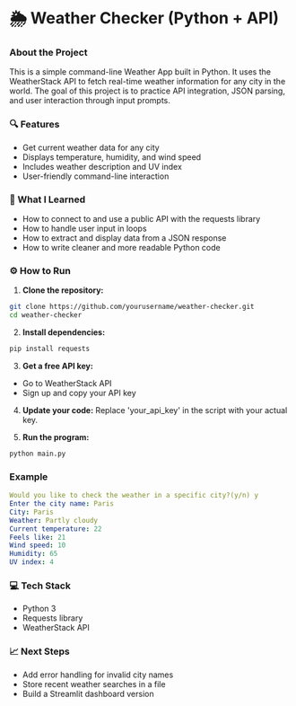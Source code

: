 # 🌦️ Weather Checker (Python + API)
### About the Project

This is a simple command-line Weather App built in Python.
It uses the WeatherStack API to fetch real-time weather information for any city in the world.
The goal of this project is to practice API integration, JSON parsing, and user interaction through input prompts.

### 🔍 Features

- Get current weather data for any city
- Displays temperature, humidity, and wind speed
- Includes weather description and UV index
- User-friendly command-line interaction

### 💭 What I Learned

- How to connect to and use a public API with the requests library
- How to handle user input in loops
- How to extract and display data from a JSON response
- How to write cleaner and more readable Python code

### ⚙️ How to Run

1. **Clone the repository:**
```bash
git clone https://github.com/yourusername/weather-checker.git
cd weather-checker
```

2. **Install dependencies:**
```bash
pip install requests
```

3. **Get a free API key:**
- Go to WeatherStack API
- Sign up and copy your API key

4. **Update your code:**
Replace 'your_api_key' in the script with your actual key.

5. **Run the program:**
```bash
python main.py
```
### Example
```yaml
Would you like to check the weather in a specific city?(y/n) y
Enter the city name: Paris
City: Paris
Weather: Partly cloudy
Current temperature: 22
Feels like: 21
Wind speed: 10
Humidity: 65
UV index: 4
```

### 💻 Tech Stack

- Python 3
- Requests library
- WeatherStack API

### 📈 Next Steps

- Add error handling for invalid city names
- Store recent weather searches in a file
- Build a Streamlit dashboard version
